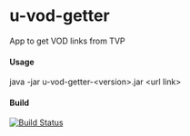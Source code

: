 # u-vod-getter
App to get VOD links from TVP

#### Usage
java -jar u-vod-getter-\<version\>.jar \<url link\>


#### Build
[![Build Status](https://travis-ci.org/Bajek/u-vod-getter.svg?branch=master)](https://travis-ci.org/Bajek/u-vod-getter)
